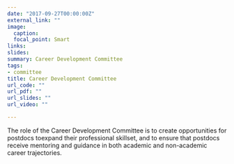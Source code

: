 ```yaml
---
date: "2017-09-27T00:00:00Z"
external_link: ""
image:
  caption: 
  focal_point: Smart
links:
slides: 
summary: Career Development Committee
tags:
- committee
title: Career Development Committee
url_code: ""
url_pdf: ""
url_slides: ""
url_video: ""

---
```

The role of the Career Development Committee is to create opportunities for postdocs toexpand their professional skillset, and to ensure that postdocs receive mentoring and guidance in both academic and non-academic career trajectories. 



